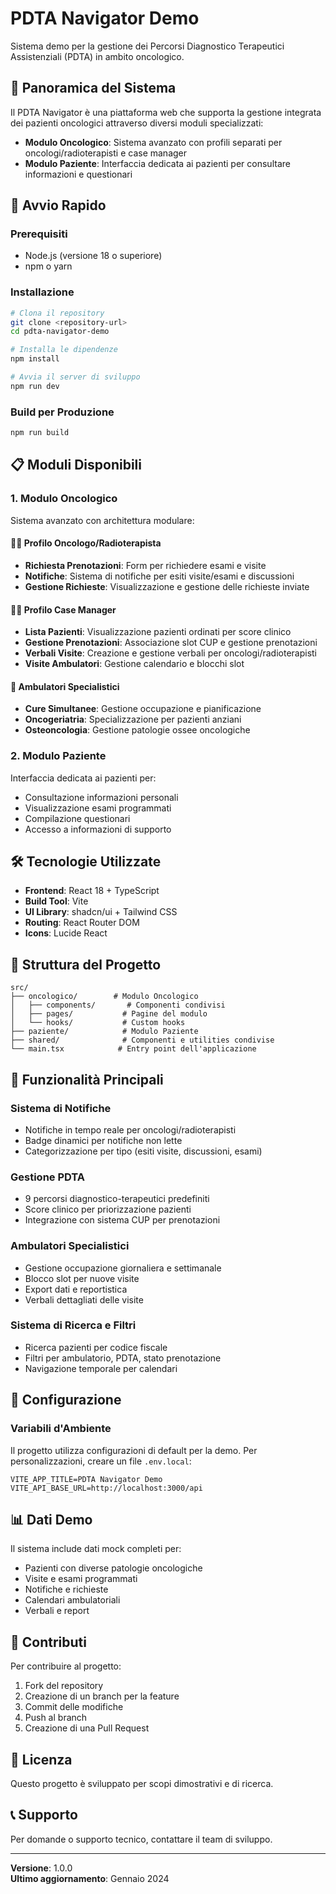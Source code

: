 # PDTA Navigator Demo

Sistema demo per la gestione dei Percorsi Diagnostico Terapeutici Assistenziali (PDTA) in ambito oncologico.

## 🏥 Panoramica del Sistema

Il PDTA Navigator è una piattaforma web che supporta la gestione integrata dei pazienti oncologici attraverso diversi moduli specializzati:

- **Modulo Oncologico**: Sistema avanzato con profili separati per oncologi/radioterapisti e case manager
- **Modulo Paziente**: Interfaccia dedicata ai pazienti per consultare informazioni e questionari

## 🚀 Avvio Rapido

### Prerequisiti
- Node.js (versione 18 o superiore)
- npm o yarn

### Installazione
```bash
# Clona il repository
git clone <repository-url>
cd pdta-navigator-demo

# Installa le dipendenze
npm install

# Avvia il server di sviluppo
npm run dev
```

### Build per Produzione
```bash
npm run build
```

## 📋 Moduli Disponibili

### 1. Modulo Oncologico
Sistema avanzato con architettura modulare:

#### 👨‍⚕️ Profilo Oncologo/Radioterapista
- **Richiesta Prenotazioni**: Form per richiedere esami e visite
- **Notifiche**: Sistema di notifiche per esiti visite/esami e discussioni
- **Gestione Richieste**: Visualizzazione e gestione delle richieste inviate

#### 👩‍💼 Profilo Case Manager
- **Lista Pazienti**: Visualizzazione pazienti ordinati per score clinico
- **Gestione Prenotazioni**: Associazione slot CUP e gestione prenotazioni
- **Verbali Visite**: Creazione e gestione verbali per oncologi/radioterapisti
- **Visite Ambulatori**: Gestione calendario e blocchi slot

#### 🏥 Ambulatori Specialistici
- **Cure Simultanee**: Gestione occupazione e pianificazione
- **Oncogeriatria**: Specializzazione per pazienti anziani
- **Osteoncologia**: Gestione patologie ossee oncologiche

### 2. Modulo Paziente
Interfaccia dedicata ai pazienti per:
- Consultazione informazioni personali
- Visualizzazione esami programmati
- Compilazione questionari
- Accesso a informazioni di supporto

## 🛠️ Tecnologie Utilizzate

- **Frontend**: React 18 + TypeScript
- **Build Tool**: Vite
- **UI Library**: shadcn/ui + Tailwind CSS
- **Routing**: React Router DOM
- **Icons**: Lucide React

## 📁 Struttura del Progetto

```
src/
├── oncologico/        # Modulo Oncologico
│   ├── components/       # Componenti condivisi
│   ├── pages/           # Pagine del modulo
│   └── hooks/           # Custom hooks
├── paziente/            # Modulo Paziente
├── shared/              # Componenti e utilities condivise
└── main.tsx            # Entry point dell'applicazione
```

## 🎯 Funzionalità Principali

### Sistema di Notifiche
- Notifiche in tempo reale per oncologi/radioterapisti
- Badge dinamici per notifiche non lette
- Categorizzazione per tipo (esiti visite, discussioni, esami)

### Gestione PDTA
- 9 percorsi diagnostico-terapeutici predefiniti
- Score clinico per priorizzazione pazienti
- Integrazione con sistema CUP per prenotazioni

### Ambulatori Specialistici
- Gestione occupazione giornaliera e settimanale
- Blocco slot per nuove visite
- Export dati e reportistica
- Verbali dettagliati delle visite

### Sistema di Ricerca e Filtri
- Ricerca pazienti per codice fiscale
- Filtri per ambulatorio, PDTA, stato prenotazione
- Navigazione temporale per calendari

## 🔧 Configurazione

### Variabili d'Ambiente
Il progetto utilizza configurazioni di default per la demo. Per personalizzazioni, creare un file `.env.local`:

```env
VITE_APP_TITLE=PDTA Navigator Demo
VITE_API_BASE_URL=http://localhost:3000/api
```

## 📊 Dati Demo

Il sistema include dati mock completi per:
- Pazienti con diverse patologie oncologiche
- Visite e esami programmati
- Notifiche e richieste
- Calendari ambulatoriali
- Verbali e report

## 🤝 Contributi

Per contribuire al progetto:
1. Fork del repository
2. Creazione di un branch per la feature
3. Commit delle modifiche
4. Push al branch
5. Creazione di una Pull Request

## 📄 Licenza

Questo progetto è sviluppato per scopi dimostrativi e di ricerca.

## 📞 Supporto

Per domande o supporto tecnico, contattare il team di sviluppo.

---

**Versione**: 1.0.0  
**Ultimo aggiornamento**: Gennaio 2024